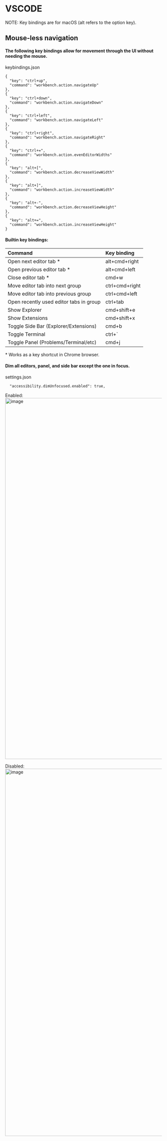 # VSCODE

NOTE: Key bindings are for macOS (alt refers to the option key).

## Mouse-less navigation

#### The following key bindings allow for movement through the UI without needing the mouse.

keybindings.json
```
{
  "key": "ctrl+up",
  "command": "workbench.action.navigateUp"
},
{
  "key": "ctrl+down",
  "command": "workbench.action.navigateDown"
},
{
  "key": "ctrl+left",
  "command": "workbench.action.navigateLeft"
},
{
  "key": "ctrl+right",
  "command": "workbench.action.navigateRight"
},
{
  "key": "ctrl+=",
  "command": "workbench.action.evenEditorWidths"
},
{
  "key": "alt+[",
  "command": "workbench.action.decreaseViewWidth"
},
{
  "key": "alt+]",
  "command": "workbench.action.increaseViewWidth"
},
{
  "key": "alt+-",
  "command": "workbench.action.decreaseViewHeight"
},
{
  "key": "alt+=",
  "command": "workbench.action.increaseViewHeight"
}
```

#### Builtin key bindings:

| Command | Key binding |
|:---|:---|
| Open next editor tab * | alt+cmd+right |
| Open previous editor tab * | alt+cmd+left |
| Close editor tab * | cmd+w |
| Move editor tab into next group | ctrl+cmd+right |
| Move editor tab into previous group | ctrl+cmd+left |
| Open recently used editor tabs in group | ctrl+tab |
| Show Explorer | cmd+shift+e |
| Show Extensions | cmd+shift+x |
| Toggle Side Bar (Explorer/Extensions) | cmd+b |
| Toggle Terminal | ctrl+` |
| Toggle Panel (Problems/Terminal/etc) | cmd+j |

\* Works as a key shortcut in Chrome browser.

#### Dim all editors, panel, and side bar except the one in focus.

settings.json
```
  "accessibility.dimUnfocused.enabled": true,
```

Enabled:
<img width="1160" alt="image" src="https://github.com/liamhennebury/vscode/assets/80056604/2c0c9754-4266-4de3-80fa-3448abdca280">

Disabled:
<img width="1180" alt="image" src="https://github.com/liamhennebury/vscode/assets/80056604/f032fe8c-cbd0-4e5b-bfb7-c7e012430fdb">
